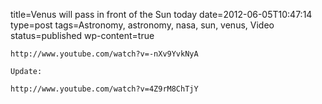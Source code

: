 title=Venus will pass in front of the Sun today
date=2012-06-05T10:47:14
type=post
tags=Astronomy, astronomy, nasa, sun, venus, Video
status=published
wp-content=true
~~~~~~
http://www.youtube.com/watch?v=-nXv9YvkNyA

Update:

http://www.youtube.com/watch?v=4Z9rM8ChTjY
